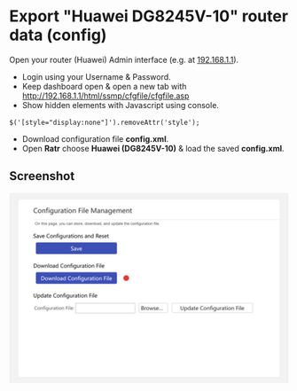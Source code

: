 # Export "Huawei DG8245V-10" router data (config)

Open your router (Huawei) Admin interface (e.g. at [192.168.1.1](http://192.168.1.1)).  

* Login using your Username & Password.
* Keep dashboard open & open a new tab with http://192.168.1.1/html/ssmp/cfgfile/cfgfile.asp
* Show hidden elements with Javascript using console.

```
$('[style="display:none"]').removeAttr('style');
```

* Download configuration file **config.xml**.
* Open **Ratr** choose **Huawei (DG8245V-10)** & load the saved **config.xml**.

## Screenshot

[![how](./../.static/huawei.jpg)](#)